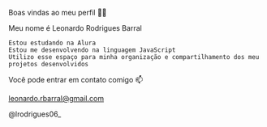 Boas vindas ao meu perfil 💙💙

Meu nome é Leonardo Rodrigues Barral

    Estou estudando na Alura
    Estou me desenvolvendo na linguagem JavaScript
    Utilizo esse espaço para minha organização e compartilhamento dos meu projetos desenvolvidos

Você pode entrar em contato comigo 📫

leonardo.rbarral@gmail.com

@lrodrigues06_
